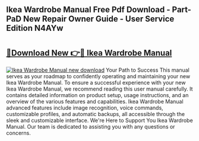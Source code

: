 ## Ikea Wardrobe Manual Free Pdf Download - Part-PaD New Repair Owner Guide - User Service Edition N4AYw

# <h2><a href="http://bc3535.oget.top/?id=Ikea+Wardrobe+Manual">🔗Download New 👉🔴 Ikea Wardrobe Manual</a></h2>

[![Ikea Wardrobe Manual new download](https://i.imgur.com/5g1atiW.png)](http://bc3535.oget.top/?id=Ikea+Wardrobe+Manual)
Your Path to Success This manual serves as your roadmap to confidently operating and maintaining your new Ikea Wardrobe Manual. To ensure a successful experience with your new Ikea Wardrobe Manual, we recommend reading this user manual carefully. It contains detailed information on product setup, usage instructions, and an overview of the various features and capabilities. Ikea Wardrobe Manual advanced features include image recognition, voice commands, customizable profiles, and automatic backups, all accessible through the sleek and customizable interface. We're Here to Support You Ikea Wardrobe Manual. Our team is dedicated to assisting you with any questions or concerns.
